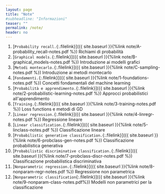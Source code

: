 ```yaml
---
layout: page
title: "Note"
#subheadline: "Informazioni"
teaser: ""
permalink: /note/
header: no
---
```


1. [`Probability recall.`{:.filelink}]({{ site.baseurl }}{%link note/A-probability_recall-notes.pdf %}) Richiami di probabilità
1. [`Graphical models.`{:.filelink}]({{ site.baseurl }}{%link note/B-graphical_models-notes.pdf %}) Introduzione ai modelli grafici
1. [`Metodi montecarlo.`{:.filelink}]({{ site.baseurl }}{%link note/C-sampling-notes.pdf %}) Introduzione ai metodi montecarlo
1. [`Fondamenti.`{:.filelink}]({{ site.baseurl }}{%link note/1-foundations-notes.pdf %}) Concetti fondamentali del machine learning
1. [`Probabilità e apprendimento.`{:.filelink}]({{ site.baseurl }}{%link note/2-probabilistic-learning-notes.pdf %}) Approcci probabilistici all'apprendimento
1. [`Training.`{:.filelink}]({{ site.baseurl }}{%link note/3-training-notes.pdf %}) Loss functions e metodi di GD
1. [`Linear regression.`{:.filelink}]({{ site.baseurl }}{%link note/4-linregr-notes.pdf %}) Regressione lineare
1. [`Linear classification.`{:.filelink}]({{ site.baseurl }}{%link note/5-linclass-notes.pdf %}) Classificazione lineare
1. [`Probabilistic generative classification.`{:.filelink}]({{ site.baseurl }}{%link note/6-probclass-gen-notes.pdf %}) Classificazione probabilistica generativa
1. [`Probabilistic discriminative classification.`{:.filelink}]({{ site.baseurl }}{%link note/7-probclass-discr-notes.pdf %}) Classificazione probabilistica discriminativa
1. [`Nonparametric regression.`{:.filelink}]({{ site.baseurl }}{%link note/8-nonparam-regr-notes.pdf %}) Regressione non parametrica
1. [`Nonparametric classification`{:.filelink}]({{ site.baseurl }}{%link note/9-nonparam-class-notes.pdf%}) Modelli non parametrici per la classificazione
